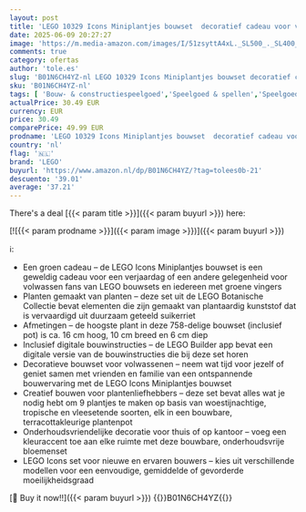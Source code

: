 ```yaml
---
layout: post
title: 'LEGO 10329 Icons Miniplantjes bouwset  decoratief cadeau voor volwassenen en bloemenliefhebbers  verschillende vleesetende  tropische en woestijnplantjes  Botanische Collectie  ontspannend bouwproject'
date: 2025-06-09 20:27:27
image: 'https://m.media-amazon.com/images/I/51zsyttA4xL._SL500_._SL400_.jpg'
comments: true
category: ofertas
author: 'tole.es'
slug: 'B01N6CH4YZ-nl LEGO 10329 Icons Miniplantjes bouwset decoratief cadeau...'
sku: 'B01N6CH4YZ-nl'
tags: [ 'Bouw- & constructiespeelgoed','Speelgoed & spellen','Speelgoedbouwsets','lego','🇳🇱', ]
actualPrice: 30.49 EUR
currency: EUR
price: 30.49
comparePrice: 49.99 EUR
prodname: 'LEGO 10329 Icons Miniplantjes bouwset  decoratief cadeau voor volwassenen en bloemenliefhebbers  verschillende vleesetende  tropische en woestijnplantjes  Botanische Collectie  ontspannend bouwproject'
country: 'nl'
flag: '🇳🇱'
brand: 'LEGO'
buyurl: 'https://www.amazon.nl/dp/B01N6CH4YZ/?tag=tolees0b-21'
descuento: '39.01'
average: '37.21'
---
```


There's a deal [{{< param title >}}]({{< param buyurl >}})  here:

[![{{< param prodname >}}]({{< param image >}})]({{< param buyurl >}})

ℹ️:

- Een groen cadeau – de LEGO Icons Miniplantjes bouwset is een geweldig cadeau voor een verjaardag of een andere gelegenheid voor volwassen fans van LEGO bouwsets en iedereen met groene vingers
- Planten gemaakt van planten – deze set uit de LEGO Botanische Collectie bevat elementen die zijn gemaakt van plantaardig kunststof dat is vervaardigd uit duurzaam geteeld suikerriet
- Afmetingen – de hoogste plant in deze 758-delige bouwset (inclusief pot) is ca. 16 cm hoog, 10 cm breed en 6 cm diep
- Inclusief digitale bouwinstructies – de LEGO Builder app bevat een digitale versie van de bouwinstructies die bij deze set horen
- Decoratieve bouwset voor volwassenen – neem wat tijd voor jezelf of geniet samen met vrienden en familie van een ontspannende bouwervaring met de LEGO Icons Miniplantjes bouwset
- Creatief bouwen voor plantenliefhebbers – deze set bevat alles wat je nodig hebt om 9 plantjes te maken op basis van woestijnachtige, tropische en vleesetende soorten, elk in een bouwbare, terracottakleurige plantenpot
- Onderhoudsvriendelijke decoratie voor thuis of op kantoor – voeg een kleuraccent toe aan elke ruimte met deze bouwbare, onderhoudsvrije bloemenset
- LEGO Icons set voor nieuwe en ervaren bouwers – kies uit verschillende modellen voor een eenvoudige, gemiddelde of gevorderde moeilijkheidsgraad

[🛒 Buy it now!!]({{< param buyurl >}})
{{<world>}}B01N6CH4YZ{{</world>}}
